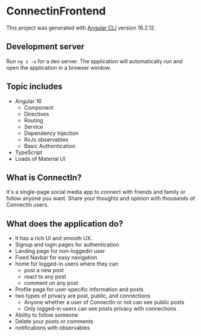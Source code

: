 # ConnectinFrontend

This project was generated with [Angular CLI](https://github.com/angular/angular-cli) version 16.2.12.

## Development server

Run `ng s -o` for a dev server. The application will automatically run and open the application in a browser window.

## Topic includes
- Angular 16
	- Component
	- Directives
	- Routing
	- Service
	- Dependency Injection
	- RxJs observables
	- Basic Authentication
- TypeScript
- Loads of Material UI

## What is ConnectIn?
It's a single-page social media app to connect with friends and family or follow anyone you want. Share your thoughts and opinion with thousands of ConnectIn users.

## What does the application do?
- It has a rich UI and smooth UX.
- Signup and login pages for authentication
- Landing page for non-loggedin user
- Fixed Navbar for easy navigation
- home for logged-in users where they can
	- post a new post
	- react to any post
	- comment on any post
- Profile page for user-specific information and posts
- two types of privacy are post, public, and connections
	- Anyone whether a user of ConnectIn or not can see public posts
	- Only logged-in users can see posts privacy with connections
- Ability to follow someone
- Delete your posts or comments
- notifications with observables
